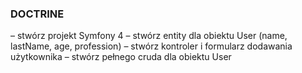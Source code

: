 ### DOCTRINE ###

– stwórz projekt Symfony 4
– stwórz entity dla obiektu User (name, lastName, age, profession)
– stwórz kontroler i formularz dodawania użytkownika
– stwórz pełnego cruda dla obiektu User
